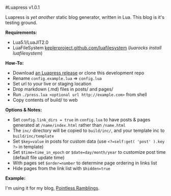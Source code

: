 #Luapress v1.0.1

Luapress is *yet another* static blog generator, written in Lua. This blog is it's testing ground.

**Requirements:**

+ Lua5.1/LuaJIT2.0
+ LuaFileSystem [keplerproject.github.com/luafilesystem](http://keplerproject.github.com/luafilesystem) (*luarocks install luafilesystem*)

**How-To:**

+ Download [an Luapress release](https://github.com/Fizzadar/Luapress/releases) or clone this development repo
+ Rename `config.example.lua` => `config.lua`
+ Set url to your live or staging location
+ Drop markdown (.md) files in posts/ and pages/
+ Run `./press.lua <optional url http://example.com>` from shell
+ Copy contents of build/ to web

**Options & Notes:**

+ Set `config.link_dirs = true` in `config.lua` to have posts & pages generated at `/name/index.html` rather than `/name.html`
+ The `inc/` directory will be copied to `build/inc/`, and your template inc to `build/inc/template`
+ Set `$key=value` in posts for custom data (use `<?=self:get( 'post' ).key ?>` in template)
+ Set `$time=time_in_epoch` or `$date=day/month/year` to customize post time (default file update time)
+ With pages set `$order=number` to determine page ordering in links list
+ Hide pages from the link list with `$hidden=true`

**Example:**

I'm using it for my blog, [Pointless Ramblings](http://pointlessramblings.com).